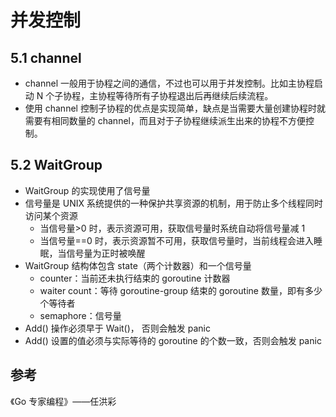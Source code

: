 # 并发控制

## 5.1 channel

- channel 一般用于协程之间的通信，不过也可以用于并发控制。比如主协程启动 N 个子协程，主协程等待所有子协程退出后再继续后续流程。
- 使用 channel 控制子协程的优点是实现简单，缺点是当需要大量创建协程时就需要有相同数量的 channel，而且对于子协程继续派生出来的协程不方便控制。

## 5.2 WaitGroup

- WaitGroup 的实现使用了信号量
- 信号量是 UNIX 系统提供的一种保护共享资源的机制，用于防止多个线程同时访问某个资源
  - 当信号量>0 时，表示资源可用，获取信号量时系统自动将信号量减 1
  - 当信号量==0 时，表示资源暂不可用，获取信号量时，当前线程会进入睡眠，当信号量为正时被唤醒
- WaitGroup 结构体包含 state（两个计数器）和一个信号量
  - counter：当前还未执行结束的 goroutine 计数器
  - waiter count：等待 goroutine-group 结束的 goroutine 数量，即有多少个等待者
  - semaphore：信号量
- Add() 操作必须早于 Wait()， 否则会触发 panic
- Add() 设置的值必须与实际等待的 goroutine 的个数一致，否则会触发 panic

## 参考

《Go 专家编程》——任洪彩
